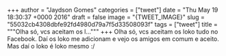 
+++
author = "Jaydson Gomes"
categories = ["tweet"]
date = "Thu May 19 18:30:37 +0000 2016"
draft = false
image = "{TWEET_IMAGE}"
slug = "55032cb4308dbfe92fd4980d79a7f5d33508093f"
tags = ["tweet"]
title = """Olha só, vcs aceitam os l..."""
+++
Olha só, vcs aceitam os loko tudo no Facebook. Daí os loko me adicionam e vejo os amigos em comum e aceito. Mas daí o loko é loko mesmo :/
